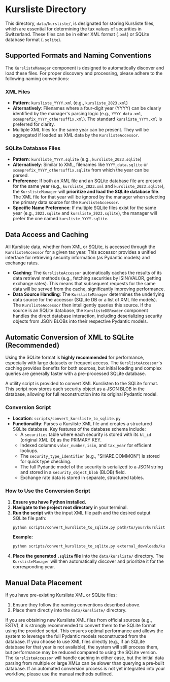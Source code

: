 # Kursliste Directory

This directory, `data/kursliste/`, is designated for storing Kursliste files, which are essential for determining the tax values of securities in Switzerland. These files can be in either XML format (`.xml`) or SQLite database format (`.sqlite`).

## Supported Formats and Naming Conventions

The `KurslisteManager` component is designed to automatically discover and load these files. For proper discovery and processing, please adhere to the following naming conventions:

### XML Files
-   **Pattern**: `kursliste_YYYY.xml` (e.g., `kursliste_2023.xml`)
-   **Alternatively**: Filenames where a four-digit year (YYYY) can be clearly identified by the manager's parsing logic (e.g., `YYYY_data.xml`, `someprefix_YYYY_othersuffix.xml`). The standard `kursliste_YYYY.xml` is preferred for clarity.
-   Multiple XML files for the same year can be present. They will be aggregated if loaded as XML data by the `KurslisteAccessor`.

### SQLite Database Files
-   **Pattern**: `kursliste_YYYY.sqlite` (e.g., `kursliste_2023.sqlite`)
-   **Alternatively**: Similar to XML, filenames like `YYYY_data.sqlite` or `someprefix_YYYY_othersuffix.sqlite` from which the year can be parsed.
-   **Preference**: If both an XML file and an SQLite database file are present for the same year (e.g., `kursliste_2023.xml` and `kursliste_2023.sqlite`), the `KurslisteManager` will **prioritize and load the SQLite database file**. The XML file for that year will be ignored by the manager when selecting the primary data source for the `KurslisteAccessor`.
-   **Specific Name Preference**: If multiple SQLite files exist for the same year (e.g., `2023.sqlite` and `kursliste_2023.sqlite`), the manager will prefer the one named `kursliste_YYYY.sqlite`.

## Data Access and Caching

All Kursliste data, whether from XML or SQLite, is accessed through the `KurslisteAccessor` for a given tax year. This accessor provides a unified interface for retrieving security information (as Pydantic models) and exchange rates.

-   **Caching**: The `KurslisteAccessor` automatically caches the results of its data retrieval methods (e.g., fetching securities by ISIN/VALOR, getting exchange rates). This means that subsequent requests for the same data will be served from the cache, significantly improving performance.
-   **Data Source Handling**: The `KurslisteManager` determines the underlying data source for the accessor (SQLite DB or a list of XML file models). The `KurslisteAccessor` then intelligently queries this source. If the source is an SQLite database, the `KurslisteDBReader` component handles the direct database interaction, including deserializing security objects from JSON BLOBs into their respective Pydantic models.

## Automatic Conversion of XML to SQLite (Recommended)

Using the SQLite format is **highly recommended** for performance, especially with large datasets or frequent access. The `KurslisteAccessor`'s caching provides benefits for both sources, but initial loading and complex queries are generally faster with a pre-processed SQLite database.

A utility script is provided to convert XML Kurslisten to the SQLite format. This script now stores each security object as a JSON BLOB in the database, allowing for full reconstruction into its original Pydantic model.

### Conversion Script
-   **Location**: `scripts/convert_kursliste_to_sqlite.py`
-   **Functionality**: Parses a Kursliste XML file and creates a structured SQLite database. Key features of the database schema include:
    -   A `securities` table where each security is stored with its `kl_id` (original XML ID) as the PRIMARY KEY.
    -   Indexed columns `valor_number`, `isin`, and `tax_year` for efficient lookups.
    -   The `security_type_identifier` (e.g., "SHARE.COMMON") is stored for quick type checking.
    -   The full Pydantic model of the security is serialized to a JSON string and stored in a `security_object_blob` (BLOB) field.
    -   Exchange rate data is stored in separate, structured tables.

### How to Use the Conversion Script
1.  **Ensure you have Python installed.**
2.  **Navigate to the project root directory** in your terminal.
3.  **Run the script** with the input XML file path and the desired output SQLite file path:
    ```bash
    python scripts/convert_kursliste_to_sqlite.py path/to/your/kursliste_YYYY.xml data/kursliste/kursliste_YYYY.sqlite
    ```
    **Example:**
    ```bash
    python scripts/convert_kursliste_to_sqlite.py external_downloads/kursliste_2023.xml data/kursliste/kursliste_2023.sqlite
    ```
4.  **Place the generated `.sqlite` file** into the `data/kursliste/` directory. The `KurslisteManager` will then automatically discover and prioritize it for the corresponding year.

## Manual Data Placement

If you have pre-existing Kursliste XML or SQLite files:
1.  Ensure they follow the naming conventions described above.
2.  Place them directly into the `data/kursliste/` directory.

If you are obtaining new Kursliste XML files from official sources (e.g., ESTV), it is strongly recommended to convert them to the SQLite format using the provided script. This ensures optimal performance and allows the system to leverage the full Pydantic models reconstructed from the database. If you choose to use XML files directly (e.g., if an SQLite database for that year is not available), the system will still process them, but performance may be reduced compared to using the SQLite version. The `KurslisteAccessor` will handle caching in either case, but the initial data parsing from multiple or large XMLs can be slower than querying a pre-built database. If an automated conversion process is not yet integrated into your workflow, please use the manual methods outlined.
